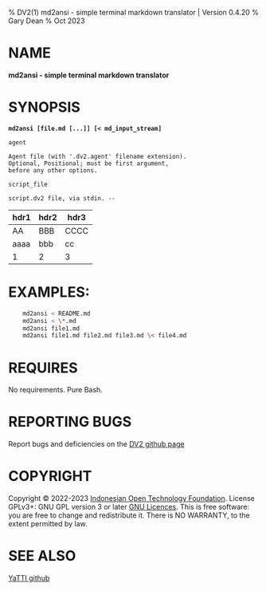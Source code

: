 % DV2(1) md2ansi - simple terminal markdown translator | Version 0.4.20
% Gary Dean
% Oct 2023

# NAME
**md2ansi - simple terminal markdown translator**
# SYNOPSIS
**`md2ansi [file.md [...]] [< md_input_stream]`**

  `agent`

    Agent file (with '.dv2.agent' filename extension).
    Optional, Positional; must be first argument,
    before any other options.

  `script_file`

    script.dv2 file, via stdin. --

| hdr1 | hdr2 | hdr3 |
| --- | --- | --- |
| AA | BBB | CCCC |
| aaaa | bbb | cc |
| 1 | 2 | 3 |

# EXAMPLES:
```bash
    md2ansi < README.md
    md2ansi < \*.md
    md2ansi file1.md
    md2ansi file1.md file2.md file3.md \< file4.md
```


# REQUIRES
No requirements. Pure Bash.

# REPORTING BUGS
Report bugs and deficiencies on the [DV2 github page](https://github.com/Open-Technology-Foundation/md2ansi)

# COPYRIGHT
Copyright © 2022-2023 [Indonesian Open Technology Foundation](https://yatti.id).  License GPLv3+: GNU GPL version 3 or later [GNU Licences](https://gnu.org/licenses/gpl.html).  This is free software: you are free to change and redistribute it.  There is NO WARRANTY, to the extent permitted by law.

# SEE ALSO
  [YaTTI github](https://github.com/Open-Technology-Foundation/)

